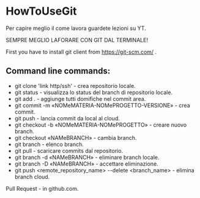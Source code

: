 # HowToUseGit

Per capire meglio il come lavora guardete lezioni su YT.

SEMPRE MEGLIO LAFORARE CON GIT DAL TERMINALE!

First you have to install git client from https://git-scm.com/ .

## Command line commands:
- git clone 'link http/ssh'                  - crea repositorio locale.
- git status                                 - visualizza lo status del branch di repositorio locale.
- git add .                                  - aggiunge tutti domifiche nel commit area.
- git commit  -m «NOMeMATERIA-NOMePROGETTO-VERSIONE»  - crea commit.
- git push                                   - lancia commit da local al cloud.
- git checkout -b «NOMeMATERIA-NOMePROGETTO» - сreare nuovo branch.
- git checkout  «NAMeBRANCH»                 - cambia branch.
- git branch                                 - elenco branch.
- git pull                                   - scaricare commits dal repositorio.
- git branch -d «NAMeBRANCH»                 - eliminare branch locale.
- git branch -D «NAMeBRANCH»                 - accettare eliminazione.
- git push <remote_repository_name> --delete <branch_name> - elimina branch cloud.

Pull Request - in github.com.
